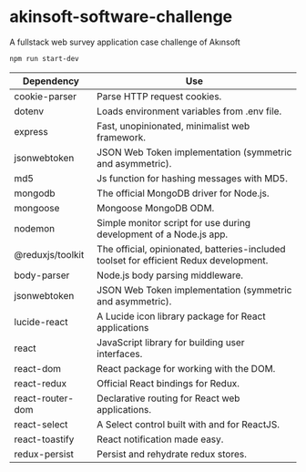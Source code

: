 # akinsoft-software-challenge
A fullstack web survey application case challenge of Akınsoft

```bash
npm run start-dev
```
| **Dependency**     | **Use**                                                                               |
| ----------------   | --------------------------------------------------------------------------------------|
| cookie-parser      | Parse HTTP request cookies.                                                           |
| dotenv             | Loads environment variables from .env file.                                           |
| express            | Fast, unopinionated, minimalist web framework.                                        |
| jsonwebtoken       | JSON Web Token implementation (symmetric and asymmetric).                             |
| md5                | Js function for hashing messages with MD5.                                            |
| mongodb            | The official MongoDB driver for Node.js.                                              |
| mongoose           | Mongoose MongoDB ODM.                                                                 |
| nodemon            | Simple monitor script for use during development of a Node.js app.                    |
| @reduxjs/toolkit   | The official, opinionated, batteries-included toolset for efficient Redux development.|
| body-parser        | Node.js body parsing middleware.                                                      |
| jsonwebtoken       | JSON Web Token implementation (symmetric and asymmetric).                             |
| lucide-react       | A Lucide icon library package for React applications                                  |
| react              | JavaScript library for building user interfaces.                                      |
| react-dom          | React package for working with the DOM.                                               |
| react-redux        | Official React bindings for Redux.                                                    |
| react-router-dom   | Declarative routing for React web applications.                                       |
| react-select       | A Select control built with and for ReactJS.                                          |
| react-toastify     | React notification made easy.                                                         |
| redux-persist      | Persist and rehydrate redux stores.                                                   |